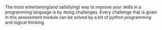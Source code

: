 The most entertaining(and satisfying) way to improve your skills in a programming language is by doing challenges. Every challenge that is given in this assessment module can be solved by a bit of python programming and logical thinking.